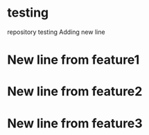 # testing
repository testing
Adding new line
# New line from feature1
# New line from feature2
# New line from feature3


